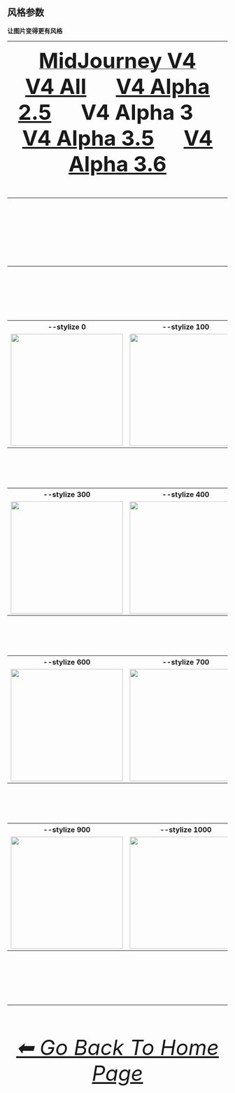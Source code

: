 <h2>风格参数</h2>
<b>让图片变得更有风格</b>
<br>

<hr><!--------------->

<div align="center">

[<font size="15">**MidJourney V4**](/Pages/MJ_V4/Comparison_Pages/Parameters/Stylize_Comparison/Stylize_Comparison.md)
<br>
[<font size="15">**V4 All**](/Pages/MJ_V4/Comparison_Pages/Parameters/Stylize_Comparison/Stylize_Comparison_V4_All.md)
    &nbsp;&nbsp;&nbsp;
[<font size="15">**V4 Alpha 2.5**](/Pages/MJ_V4/Comparison_Pages/Parameters/Stylize_Comparison/Older_Versions/V4_Alpha_2.5_4a.md)
    &nbsp;&nbsp;&nbsp;
<font size="15">**V4 Alpha 3**
    &nbsp;&nbsp;&nbsp;
[<font size="15">**V4 Alpha 3.5**](/Pages/MJ_V4/Comparison_Pages/Parameters/Stylize_Comparison/Older_Versions/V4_Alpha_3.5.md)
    &nbsp;&nbsp;&nbsp;
[<font size="15">**V4 Alpha 3.6**](/Pages/MJ_V4/Comparison_Pages/Parameters/Stylize_Comparison/Stylize_Comparison.md)

</div>

<hr>
<br>

<div align="center">
<hr>
<br>

<div align="center">

<table>
    <tr align=center valign=middle>
        <th>--stylize 0</th>
        <th>--stylize 100</th>
        <th>--stylize 200</th>
    </tr>
    <tr align=center valign=middle>
        <td>
            <img src="/Images/MJ_V4/V4_Alpha_3/Comparison_Page_Images/Stylize_Comparison/Galaxy_stylize_0.webp?raw=true" width="256" />
        </td>
        <td>
            <img src="/Images/MJ_V4/V4_Alpha_3/Comparison_Page_Images/Stylize_Comparison/Galaxy_stylize_100.webp?raw=true" width="256" />
        </td>
        <td>
            <img src="/Images/MJ_V4/V4_Alpha_3/Comparison_Page_Images/Stylize_Comparison/Galaxy_stylize_200.webp?raw=true" width="256" />
        </td>
    </tr>
</table>

<br>

<table>
    <tr align=center valign=middle>
        <th>--stylize 300</th>
        <th>--stylize 400</th>
        <th>--stylize 500</th>
    </tr>
    <tr align=center valign=middle>
        <td>
            <img src="/Images/MJ_V4/V4_Alpha_3/Comparison_Page_Images/Stylize_Comparison/Galaxy_stylize_300.webp?raw=true" width="256" />
        </td>
        <td>
            <img src="/Images/MJ_V4/V4_Alpha_3/Comparison_Page_Images/Stylize_Comparison/Galaxy_stylize_400.webp?raw=true" width="256" />
        </td>
        <td>
            <img src="/Images/MJ_V4/V4_Alpha_3/Comparison_Page_Images/Stylize_Comparison/Galaxy_stylize_500.webp?raw=true" width="256" />
        </td>
    </tr>
</table>

<br>

<table>
    <tr align=center valign=middle>
        <th>--stylize 600</th>
        <th>--stylize 700</th>
        <th>--stylize 800</th>
    </tr>
    <tr align=center valign=middle>
        <td>
            <img src="/Images/MJ_V4/V4_Alpha_3/Comparison_Page_Images/Stylize_Comparison/Galaxy_stylize_600.webp?raw=true" width="256" />
        </td>
        <td>
            <img src="/Images/MJ_V4/V4_Alpha_3/Comparison_Page_Images/Stylize_Comparison/Galaxy_stylize_700.webp?raw=true" width="256" />
        </td>
        <td>
            <img src="/Images/MJ_V4/V4_Alpha_3/Comparison_Page_Images/Stylize_Comparison/Galaxy_stylize_800.webp?raw=true" width="256" />
        </td>
    </tr>
</table>

<br>

<table>
    <tr align=center valign=middle>
        <th>--stylize 900</th>
        <th>--stylize 1000</th>
    </tr>
    <tr align=center valign=middle>
        <td>
            <img src="/Images/MJ_V4/V4_Alpha_3/Comparison_Page_Images/Stylize_Comparison/Galaxy_stylize_900.webp?raw=true" width="256" />
        </td>
        <td>
            <img src="/Images/MJ_V4/V4_Alpha_3/Comparison_Page_Images/Stylize_Comparison/Galaxy_stylize_1000.webp?raw=true" width="256" />
        </td>
    </tr>
</table>

</div>

<br>

<hr><!--------------->
<div align="center">
<h6><a href="/README.md">⬅ Go Back To Home Page</a></h6>
</div>
